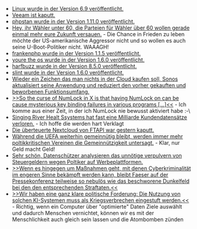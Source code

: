* [Linux wurde in der Version 6.9 veröffentlicht.](https://lwn.net/Articles/972886/)
* [Veeam ist kaputt.](https://www.borncity.com/blog/2024/05/12/veeam-schwachstelle-cve-2024-29212-mai-2024/)
* [phpstan wurde in der Version 1.11.0 veröffentlicht.](https://github.com/phpstan/phpstan/releases/tag/1.11.0)
* [Hey, ihr Wähler unter 60, die Parteien für Wähler über 60 wollen gerade einmal mehr eure Zukunft versauen.](https://blog.fefe.de/?ts=98be1a8e) - Die Chance in Frieden zu leben möchte der US-amerikanische Aggressor nicht und so wollen es auch seine U-Boot-Politiker nicht. WAAAGH!
* [frankenphp wurde in der Version 1.1.5 veröffentlicht.](https://github.com/dunglas/frankenphp/releases/tag/v1.1.5)
* [youre the os wurde in der Version 1.6.0 veröffentlicht.](https://github.com/plbrault/youre-the-os/releases/tag/v1.6.0)
* [harfbuzz wurde in der Version 8.5.0 veröffentlicht.](https://github.com/harfbuzz/harfbuzz/releases/tag/8.5.0)
* [slint wurde in der Version 1.6.0 veröffentlicht.](https://github.com/slint-ui/slint/releases/tag/v1.6.0)
* [Wieder ein Zeichen das man nichts in der Cloud kaufen soll, Sonos aktualisiert seine Anwendung und reduziert den vorher gekauften und beworbenen Funktionsumfang.](https://www.borncity.com/blog/2024/05/14/update-der-sonos-lautsprecher-app-lscht-funktionen-mai-2024/)
* [>>So the curse of NumLock in X is that having NumLock on can be cause mysterious key binding failures in various programs [...]<<](https://utcc.utoronto.ca/~cks/space/blog/unix/XNumlockCurse) - Ich komme aus einer Zeit, in der ich NumLock nie bewusst aktiviert habe :-\
* [Singing River Healt Ssystems hat fast eine Milliarde Kundendatensätze verloren.](https://www.bleepingcomputer.com/news/security/singing-river-health-system-data-of-895-000-stolen-in-ransomware-attack/) - Ich hoffe die werden hart Verklagt
* [Die überteuerte Nextcloud von FTAPI war gestern kaputt.](https://www.borncity.com/blog/2024/05/14/ftapi-ausfall-am-14-mai-2024/)
* [Während die UEFA weiterhin gemeinnütig bleibt, werden immer mehr poltikkritischen Vereinen die Gemeinnützigkeit untersagt.](https://netzpolitik.org/2024/volksverpetzer-blog-gegen-desinformation-verliert-die-gemeinnuetzigkeit/) - Klar, nur Geld macht Geld!
* [Sehr schön, Datenschützer analysieren das unnötige verpulvern von Steuergeldern wegen Poltiker auf Werbeplattformen.](https://netzpolitik.org/2024/wahlkampf-olaf-scholz-und-die-auf-tiktok-herrschenden-datenschutzpraktiken/)
* [>>Wenn es hingegen um Maßnahmen geht, mit denen Cyberkriminalität im engeren Sinne bekämpft werden kann, bleibt Faeser auf der Pressekonferenz teilweise so nebulös wie das beschworene Dunkelfeld bei den den entsprechenden Straftaten.<<](https://netzpolitik.org/2024/bundeslagebild-cybercrime-alles-wie-immer-nur-schlimmer/)
* [>>Wir haben eine ganz klare politische Forderung: Die Nutzung von solchen KI-Systemen muss als Kriegsverbrechen eingestuft werden.<<](https://netzpolitik.org/2024/interview-mit-rainer-rehak-die-nutzung-solcher-ki-systeme-muss-als-kriegsverbrechen-eingestuft-werden/) - Richtig, wenn ein Computer über "optimierte" Daten Ziele auswählt und dadurch Menschen vernichtet, können wir es mit der Menschlichkeit auch gleich sein lassen und die Atombomben zünden
